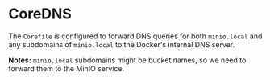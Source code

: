 # CoreDNS

The `Corefile` is configured to forward DNS queries for both `minio.local` and any subdomains of `minio.local` to the Docker's internal DNS server.

**Notes:** `minio.local` subdomains might be bucket names, so we need to forward them to the MinIO service.
